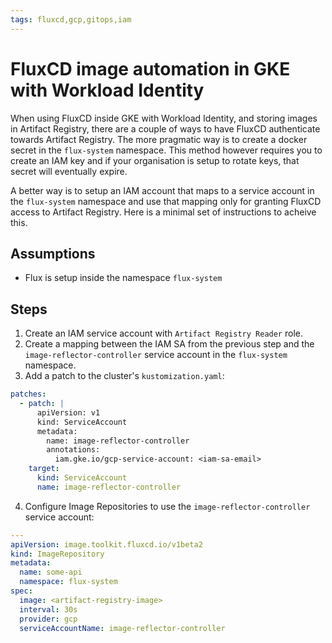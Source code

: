 ```yaml
---
tags: fluxcd,gcp,gitops,iam
---
```


# FluxCD image automation in GKE with Workload Identity

When using FluxCD inside GKE with Workload Identity, and storing images in Artifact Registry, there are a couple of ways to have FluxCD authenticate towards Artifact Registry. The more pragmatic way is to create a docker secret in the `flux-system` namespace. This method however requires you to create an IAM key and if your organisation is setup to rotate keys, that secret will eventually expire.

A better way is to setup an IAM account that maps to a service account in the `flux-system` namespace and use that mapping only for granting FluxCD access to Artifact Registry. Here is a minimal set of instructions to acheive this.

## Assumptions

- Flux is setup inside the namespace `flux-system`

## Steps

1. Create an IAM service account with `Artifact Registry Reader` role.
2. Create a mapping between the IAM SA from the previous step and the `image-reflector-controller` service account in the `flux-system` namespace.
3. Add a patch to the cluster's `kustomization.yaml`:

```yaml
patches:
  - patch: |
      apiVersion: v1
      kind: ServiceAccount
      metadata:
        name: image-reflector-controller
        annotations:
          iam.gke.io/gcp-service-account: <iam-sa-email>
    target:
      kind: ServiceAccount
      name: image-reflector-controller
```

4. Configure Image Repositories to use the `image-reflector-controller` service account:

```yaml
---
apiVersion: image.toolkit.fluxcd.io/v1beta2
kind: ImageRepository
metadata:
  name: some-api
  namespace: flux-system
spec:
  image: <artifact-registry-image>
  interval: 30s
  provider: gcp
  serviceAccountName: image-reflector-controller
```
